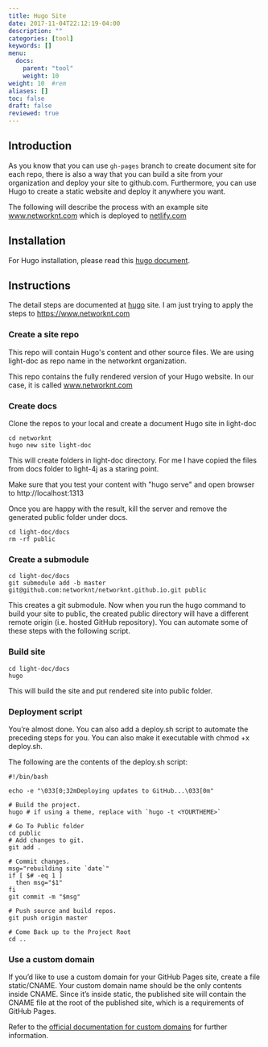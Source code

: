 ```yaml
---
title: Hugo Site
date: 2017-11-04T22:12:19-04:00
description: ""
categories: [tool]
keywords: []
menu:
  docs:
    parent: "tool"
    weight: 10
weight: 10	#rem
aliases: []
toc: false
draft: false
reviewed: true
---
```


## Introduction

As you know that you can use `gh-pages` branch to create document site for each repo, there is also a way that you can build a site from your organization and deploy your
site to github.com. Furthermore, you can use Hugo to create a static website and deploy it anywhere you want.  

The following will describe the process with an example site www.networknt.com which is deployed to [netlify.com][]

## Installation

For Hugo installation, please read this [hugo document][].

## Instructions

The detail steps are documented at [hugo][] site. I am just trying to apply the steps to  https://www.networknt.com

### Create a site repo

This repo will contain Hugo's content and other source files. We are using light-doc as repo name in the networknt organization.

This repo contains the fully rendered version of your Hugo website. In our case, it is called www.networknt.com

### Create docs

Clone the repos to your local and create a document Hugo site in light-doc

```
cd networknt
hugo new site light-doc
```

This will create folders in light-doc directory. For me I have copied the files from docs folder to light-4j as a staring point.

Make sure that you test your content with "hugo serve" and open browser to http://localhost:1313

Once you are happy with the result, kill the server and remove the generated public folder under docs.

```
cd light-doc/docs
rm -rf public
```

### Create a submodule

```
cd light-doc/docs
git submodule add -b master git@github.com:networknt/networknt.github.io.git public
```
This creates a git submodule. Now when you run the hugo command to build your site to public, the created public directory will have a different remote origin (i.e. hosted 
GitHub repository). You can automate some of these steps with the following script.

### Build site

```
cd light-doc/docs
hugo
```

This will build the site and put rendered site into public folder.

### Deployment script

You’re almost done. You can also add a deploy.sh script to automate the preceding steps for you. You can also make it executable with chmod +x deploy.sh.

The following are the contents of the deploy.sh script:

```
#!/bin/bash

echo -e "\033[0;32mDeploying updates to GitHub...\033[0m"

# Build the project.
hugo # if using a theme, replace with `hugo -t <YOURTHEME>`

# Go To Public folder
cd public
# Add changes to git.
git add .

# Commit changes.
msg="rebuilding site `date`"
if [ $# -eq 1 ]
  then msg="$1"
fi
git commit -m "$msg"

# Push source and build repos.
git push origin master

# Come Back up to the Project Root
cd ..
```

### Use a custom domain

If you’d like to use a custom domain for your GitHub Pages site, create a file static/CNAME. Your custom domain name should be the only contents inside CNAME. Since it’s inside static, the published site will contain the CNAME file at the root of the published site, which is a requirements of GitHub Pages.

Refer to the [official documentation for custom domains](https://help.github.com/articles/using-a-custom-domain-with-github-pages/) for further information.


[hugo document]: /tool/hugo-docs/
[hugo]: https://gohugo.io/hosting-and-deployment/hosting-on-github/
[netlify.com]: https://app.netlify.com
